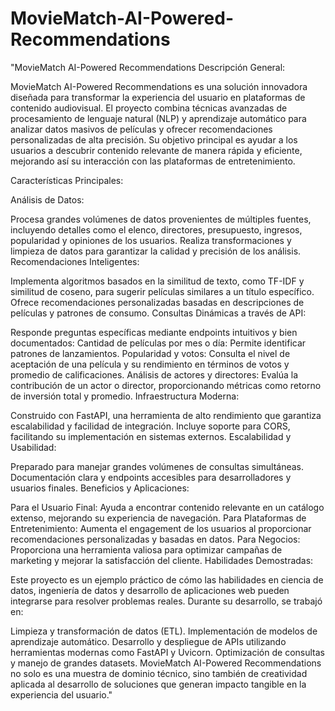 # MovieMatch-AI-Powered-Recommendations

"MovieMatch AI-Powered Recommendations
Descripción General:

MovieMatch AI-Powered Recommendations es una solución innovadora diseñada para transformar la experiencia del usuario en plataformas de contenido audiovisual. El proyecto combina técnicas avanzadas de procesamiento de lenguaje natural (NLP) y aprendizaje automático para analizar datos masivos de películas y ofrecer recomendaciones personalizadas de alta precisión. Su objetivo principal es ayudar a los usuarios a descubrir contenido relevante de manera rápida y eficiente, mejorando así su interacción con las plataformas de entretenimiento.

Características Principales:

Análisis de Datos:

Procesa grandes volúmenes de datos provenientes de múltiples fuentes, incluyendo detalles como el elenco, directores, presupuesto, ingresos, popularidad y opiniones de los usuarios.
Realiza transformaciones y limpieza de datos para garantizar la calidad y precisión de los análisis.
Recomendaciones Inteligentes:

Implementa algoritmos basados en la similitud de texto, como TF-IDF y similitud de coseno, para sugerir películas similares a un título específico.
Ofrece recomendaciones personalizadas basadas en descripciones de películas y patrones de consumo.
Consultas Dinámicas a través de API:

Responde preguntas específicas mediante endpoints intuitivos y bien documentados:
Cantidad de películas por mes o día: Permite identificar patrones de lanzamientos.
Popularidad y votos: Consulta el nivel de aceptación de una película y su rendimiento en términos de votos y promedio de calificaciones.
Análisis de actores y directores: Evalúa la contribución de un actor o director, proporcionando métricas como retorno de inversión total y promedio.
Infraestructura Moderna:

Construido con FastAPI, una herramienta de alto rendimiento que garantiza escalabilidad y facilidad de integración.
Incluye soporte para CORS, facilitando su implementación en sistemas externos.
Escalabilidad y Usabilidad:

Preparado para manejar grandes volúmenes de consultas simultáneas.
Documentación clara y endpoints accesibles para desarrolladores y usuarios finales.
Beneficios y Aplicaciones:

Para el Usuario Final: Ayuda a encontrar contenido relevante en un catálogo extenso, mejorando su experiencia de navegación.
Para Plataformas de Entretenimiento: Aumenta el engagement de los usuarios al proporcionar recomendaciones personalizadas y basadas en datos.
Para Negocios: Proporciona una herramienta valiosa para optimizar campañas de marketing y mejorar la satisfacción del cliente.
Habilidades Demostradas:

Este proyecto es un ejemplo práctico de cómo las habilidades en ciencia de datos, ingeniería de datos y desarrollo de aplicaciones web pueden integrarse para resolver problemas reales. Durante su desarrollo, se trabajó en:

Limpieza y transformación de datos (ETL).
Implementación de modelos de aprendizaje automático.
Desarrollo y despliegue de APIs utilizando herramientas modernas como FastAPI y Uvicorn.
Optimización de consultas y manejo de grandes datasets.
MovieMatch AI-Powered Recommendations no solo es una muestra de dominio técnico, sino también de creatividad aplicada al desarrollo de soluciones que generan impacto tangible en la experiencia del usuario."
